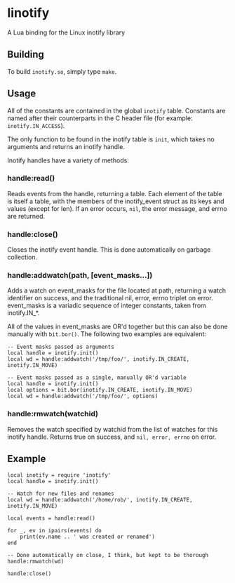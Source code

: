 linotify
========
A Lua binding for the Linux inotify library

Building
--------

To build `inotify.so`, simply type `make`.

Usage
-----

All of the constants are contained in the global `inotify` table.
Constants are named after their counterparts in the C header file
(for example: `inotify.IN_ACCESS`).

The only function to be found in the inotify table is `init`, which
takes no arguments and returns an inotify handle.

Inotify handles have a variety of methods:

### handle:read()

Reads events from the handle, returning a table.  Each element of the table
is itself a table, with the members of the inotify_event struct as its
keys and values (except for len).  If an error occurs, `nil`, the error
message, and errno are returned.

### handle:close()

Closes the inotify event handle.  This is done automatically on garbage
collection.

### handle:addwatch(path, [event_masks...])

Adds a watch on event_masks for the file located at path, returning a
watch identifier on success, and the traditional nil, error, errno triplet
on error.  event_masks is a variadic sequence of integer constants, taken
from inotify.IN_*.

All of the values in event_masks are OR'd together but this can also be done
manually with `bit.bor()`. The following two examples are equivalent:

    -- Event masks passed as arguments
    local handle = inotify.init()
    local wd = handle:addwatch('/tmp/foo/', inotify.IN_CREATE, inotify.IN_MOVE)

    -- Event masks passed as a single, manually OR'd variable
    local handle = inotify.init()
    local options = bit.bor(inotify.IN_CREATE, inotify.IN_MOVE)
    local wd = handle:addwatch('/tmp/foo/', options)

### handle:rmwatch(watchid)

Removes the watch specified by watchid from the list of watches for this
inotify handle.  Returns true on success, and `nil, error, errno` on error.

Example
-------

    local inotify = require 'inotify'
    local handle = inotify.init()

    -- Watch for new files and renames
    local wd = handle:addwatch('/home/rob/', inotify.IN_CREATE, inotify.IN_MOVE)

    local events = handle:read()

    for _, ev in ipairs(events) do
        print(ev.name .. ' was created or renamed')
    end

    -- Done automatically on close, I think, but kept to be thorough
    handle:rmwatch(wd)

    handle:close()
